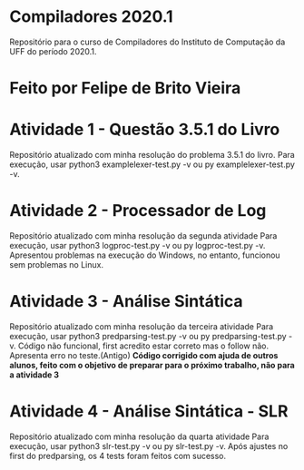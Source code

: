 # Compiladores 2020.1
Repositório para o curso de Compiladores do Instituto de Computação da UFF do período 2020.1.

# Feito por Felipe de Brito Vieira

# Atividade 1 - Questão 3.5.1 do Livro

Repositório atualizado com minha resolução do problema 3.5.1 do livro.
Para execução, usar python3 examplelexer-test.py -v ou  py examplelexer-test.py -v.

# Atividade 2 - Processador de Log

Repositório atualizado com minha resolução da segunda atividade
Para execução, usar python3 logproc-test.py -v ou py logproc-test.py -v.
Apresentou problemas na execução do Windows, no entanto, funcionou sem problemas no Linux.

# Atividade 3 - Análise Sintática

Repositório atualizado com minha resolução da terceira atividade
Para execução, usar python3 predparsing-test.py -v ou py predparsing-test.py -v.
Código não funcional, first acredito estar correto mas o follow não. Apresenta erro no teste.(Antigo)
**Código corrigido com ajuda de outros alunos, feito com o objetivo de preparar para o próximo trabalho, não para a atividade 3**

# Atividade 4 - Análise Sintática - SLR

Repositório atualizado com minha resolução da quarta atividade
Para execução, usar python3 slr-test.py -v ou py slr-test.py -v.
Após ajustes no first do predparsing, os 4 tests foram feitos com sucesso.
